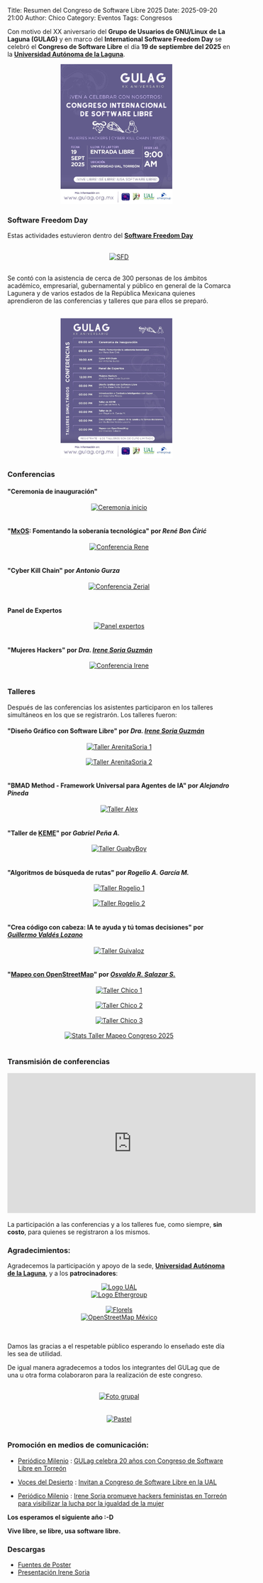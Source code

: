 Title: Resumen del Congreso de Software Libre 2025
Date: 2025-09-20 21:00
Author: Chico
Category: Eventos
Tags: Congresos

Con motivo del XX aniversario del **Grupo de Usuarios de GNU/Linux de La Laguna (GULAG)** y en marco del **International Software Freedom Day** se celebró el **Congreso de Software Libre** el día **19 de septiembre del 2025** en la **[Universidad Autónoma de la Laguna](https://www.ual.mx/)**.

<!-- break -->

<center>
<a href="https://github.com/GULAG/PosterCongreso2025/blob/main/CongresoGulag2025.png?raw=true">
<img class="img-responsive" style="width:50%;height:auto;margin-right:12px;" src="https://github.com/GULAG/PosterCongreso2025/blob/main/CongresoGulag2025.png?raw=true" alt="Poster Congreso 2025" width="250" height="325">
</a>
<br />
</center>


### Software Freedom Day

Estas actividades estuvieron dentro del **[Software Freedom Day](https://digitalfreedoms.org/en/sfd/events/congreso-de-software-libre-mexico-laguna)**

<br />

<center>
<a href="https://digitalfreedoms.org/en/sfd/events/congreso-de-software-libre-mexico-laguna">
<img class="img-fluid" src="https://upload.wikimedia.org/wikipedia/commons/thumb/7/71/SFDLogo.svg/640px-SFDLogo.svg.png" alt="SFD"></a></small>
</center>

<br />

Se contó con la asistencia de cerca de 300 personas de los ámbitos académico, empresarial, gubernamental y público en general de la Comarca Lagunera y de varios estados de la República Mexicana quienes aprendieron de las conferencias y talleres que para ellos se preparó.

<center>
<br />
<a href="https://github.com/GULAG/PosterCongreso2025/blob/main/CongresoGulag_Listado_2025.jpg?raw=true">
<img class="img-responsive" style="width:50%;height:auto;margin-right:12px;" src="https://github.com/GULAG/PosterCongreso2025/blob/main/CongresoGulag_Listado_2025.jpg?raw=true" alt="Listado Poster Congreso 2025" width="250" height="325">
</a>
<br />
</center>

### Conferencias

#### __"Ceremonia de inauguración"__

<center>
<a href="{attach}2025-09-20-resumen-congreso-2025/Ceremonia_inicio.png">
<img class="img-fluid" src="{attach}2025-09-20-resumen-congreso-2025/Ceremonia_inicio.png" alt="Ceremonia inicio"></a></center>
<br />

#### __"[MxOS](https://mx-os.mx/): Fomentando la soberanía tecnológica"__ por _René Bon Ćirić_

<center>
<a href="{attach}2025-09-20-resumen-congreso-2025/Conferencia_Rene.jpg">
<img class="img-fluid" src="{attach}2025-09-20-resumen-congreso-2025/Conferencia_Rene.jpg" alt="Conferencia Rene"></a></center>
<br />

#### __"Cyber Kill Chain"__ por _Antonio Gurza_

<center>
<a href="{attach}2025-09-20-resumen-congreso-2025/Conferencia_Zerial.jpg">
<img class="img-fluid" src="{attach}2025-09-20-resumen-congreso-2025/Conferencia_Zerial.jpg" alt="Conferencia Zerial"></a></center>
<br />

#### __Panel de Expertos__

<center>
<a href="{attach}2025-09-20-resumen-congreso-2025/Panel_Expertos.png">
<img class="img-fluid" src="{attach}2025-09-20-resumen-congreso-2025/Panel_Expertos.png" alt="Panel expertos"></a></center>
<br />

#### __"Mujeres Hackers"__ por _Dra. [Irene Soria Guzmán](https://www.instagram.com/arenitasoria/)_

<center>
<a href="{attach}2025-09-20-resumen-congreso-2025/Conferencia_ArenitaSoria.jpg">
<img class="img-fluid" src="{attach}2025-09-20-resumen-congreso-2025/Conferencia_ArenitaSoria.jpg" alt="Conferencia Irene"></a></center>
<br />

### Talleres

Después de las conferencias los asistentes participaron en los talleres simultáneos en los que se registrarón. Los talleres fueron:

#### __"Diseño Gráfico con Software Libre"__ por _Dra. [Irene Soria Guzmán](https://www.instagram.com/arenitasoria/)_

<center>
<a href="{attach}2025-09-20-resumen-congreso-2025/Taller_ArenitaSoria_01.jpg">
<img class="img-fluid" src="{attach}2025-09-20-resumen-congreso-2025/Taller_ArenitaSoria_01.jpg" alt="Taller ArenitaSoria 1"></a></center>
<br />

<center>
<a href="{attach}2025-09-20-resumen-congreso-2025/Taller_ArenitaSoria_02.jpg">
<img class="img-fluid" src="{attach}2025-09-20-resumen-congreso-2025/Taller_ArenitaSoria_02.jpg" alt="Taller ArenitaSoria 2"></a></center>
<br />

#### __"BMAD Method - Framework Universal para Agentes de IA"__ por _Alejandro Pineda_

<center>
<a href="{attach}2025-09-20-resumen-congreso-2025/Taller_Alex.jpg">
<img class="img-fluid" src="{attach}2025-09-20-resumen-congreso-2025/Taller_Alex.jpg" alt="Taller Alex"></a></center>
<br />

#### __"Taller de [KEME](https://sourceforge.net/projects/keme/files/KEME-Contabilidad/)"__ por _Gabriel Peña A._

<center>
<a href="{attach}2025-09-20-resumen-congreso-2025/Taller_GuabyBoy.jpg">
<img class="img-fluid" src="{attach}2025-09-20-resumen-congreso-2025/Taller_GuabyBoy.jpg" alt="Taller GuabyBoy"></a></center>
<br />

#### __"Algoritmos de búsqueda de rutas"__ por _Rogelio A. García M._

<center>
<a href="{attach}2025-09-20-resumen-congreso-2025/Taller_Rogelio_01.jpg">
<img class="img-fluid" src="{attach}2025-09-20-resumen-congreso-2025/Taller_Rogelio_01.jpg" alt="Taller Rogelio 1"></a></center>
<br />

<center>
<a href="{attach}2025-09-20-resumen-congreso-2025/Taller_Rogelio_02.jpg">
<img class="img-fluid" src="{attach}2025-09-20-resumen-congreso-2025/Taller_Rogelio_02.jpg" alt="Taller Rogelio 2"></a></center>
<br />

#### __"Crea código con cabeza: IA te ayuda y tú tomas decisiones"__ por _[Guillermo Valdés Lozano](https://movimientolibre.com/)_

<center>
<a href="{attach}2025-09-20-resumen-congreso-2025/Taller_Guivaloz.jpg">
<img class="img-fluid" src="{attach}2025-09-20-resumen-congreso-2025/Taller_Guivaloz.jpg" alt="Taller Guivaloz"></a></center>
<br />

#### __"[Mapeo con OpenStreetMap](https://osmcal.org/event/4030/)"__ por _[Osvaldo R. Salazar S.](https://www.salazarysanchez.com/)_

<center>
<a href="{attach}2025-09-20-resumen-congreso-2025/Taller_Chico_01.jpg">
<img class="img-fluid" src="{attach}2025-09-20-resumen-congreso-2025/Taller_Chico_01.jpg" alt="Taller Chico 1"></a></center>
<br />

<center>
<a href="{attach}2025-09-20-resumen-congreso-2025/Taller_Chico_02.jpg">
<img class="img-fluid" src="{attach}2025-09-20-resumen-congreso-2025/Taller_Chico_02.jpg" alt="Taller Chico 2"></a></center>
<br />

<center>
<a href="{attach}2025-09-20-resumen-congreso-2025/Taller_Chico_03.jpg">
<img class="img-fluid" src="{attach}2025-09-20-resumen-congreso-2025/Taller_Chico_03.jpg" alt="Taller Chico 3"></a></center>
<br />

<center>
<a href="https://stats.now.ohsome.org/dashboard#hashtag=LUGLaguna&start=2025-09-19T06:00:00Z&end=2025-09-20T20:45:00Z&interval=P1D&active_topic=building&countries=MEX&topics=building">
<img class="img-fluid" src="{attach}2025-09-20-resumen-congreso-2025/Taller_OSM_Resultados.jpg" alt="Stats Taller Mapeo Congreso 2025"></a>
</center>
<br />

### Transmisión de conferencias

<iframe width="560" height="315" src="https://www.youtube.com/embed/myNUuDBlseM?si=WpKYFRLxPQGKwgH3" title="YouTube video player" frameborder="0" allow="accelerometer; autoplay; clipboard-write; encrypted-media; gyroscope; picture-in-picture; web-share" referrerpolicy="strict-origin-when-cross-origin" allowfullscreen></iframe>

La participación a las conferencias y a los talleres fue, como siempre, **sin costo**, para quienes se registraron a los mismos.

### Agradecimientos:

Agradecemos la participación y apoyo de la sede, **[Universidad Autónoma de la Laguna](https://www.ual.mx/)**, y a los **patrocinadores**:

<center>
<a href="https://www.ual.mx/"><img class="img-fluid" src="{attach}2025-09-01-avances-congreso-2025/logo-ual.png" alt="Logo UAL" width="250" height="325"></a>
<br />
</center>

<center>
<a href="https://www.ethergroup.mx/"><img class="img-fluid" src="{attach}2025-09-01-avances-congreso-2025/logo-ethergroup.png" alt="Logo Ethergroup" width="250" height="325"></a>
<br /><br />
</center>

<center>
<a href="{attach}2023-09-07-Avance-Congreso-2023/PerfumeriaFlorel.png"><img class="img-fluid" src="{attach}2023-09-07-Avance-Congreso-2023/PerfumeriaFlorel.png" alt="Florels" width="250" height="325"></a>
<br />
</center>

<center>
<a href="https://wiki.openstreetmap.org/wiki/ES:M%C3%A9xico"><img class="img-fluid" src="{attach}2025-09-01-avances-congreso-2025/OpenStreetMap-Mexico.png" alt="OpenStreetMap México" width="250" height="325"></a>
<br /><br />
</center>

<br />

Damos las gracias a el respetable público esperando lo enseñado este día les sea de utilidad.

De igual manera agradecemos a todos los integrantes del GULag que de una u otra forma colaboraron para la realización de este congreso.

<center>
<br />
<a href="{attach}2025-09-20-resumen-congreso-2025/Grupal_2025.jpg">
<img class="img-fluid" src="{attach}2025-09-20-resumen-congreso-2025/Grupal_2025.jpg" alt="Foto grupal"></a></center>
<br />

<center>
<br />
<a href="{attach}2025-09-20-resumen-congreso-2025/Pastel_XX_GULag.jpg">
<img class="img-fluid" src="{attach}2025-09-20-resumen-congreso-2025/Pastel_XX_GULag.jpg" alt="Pastel"></a></center>
<br />

### Promoción en medios de comunicación:

* [Periódico Milenio](https://www.milenio.com/estados/gulag-celebra-20-anos-con-congreso-internacional-de-software-libre) : [GULag celebra 20 años con Congreso de Software Libre en Torreón]({attach}2025-09-20-resumen-congreso-2025/01MilenioNota.png)

* [Voces del Desierto](https://vocesdeldesierto.com.mx/invitan-a-congreso-de-software-libre-en-la-ual/) : [Invitan a Congreso de Software Libre en la UAL]({attach}2025-09-20-resumen-congreso-2025/02NotaVdD.png)

* [Periódico Milenio](https://www.milenio.com/estados/hack-feminismo-impulsan-participacion-mujeres-tecnologia) : [Irene Soria promueve hackers feministas en Torreón para visibilizar la lucha por la igualdad de la mujer]({attach}2025-09-20-resumen-congreso-2025/03NotaArenita.png)

**Los esperamos el siguiente año :-D**

**Vive libre, se libre, usa software libre.**

### Descargas

* [Fuentes de Poster](https://github.com/GULAG/PosterCongreso2025)
* [Presentación Irene Soria]({attach}2025-09-20-resumen-congreso-2025/seBuscanMujeresHacker_GULAG_Torreon.pdf)



